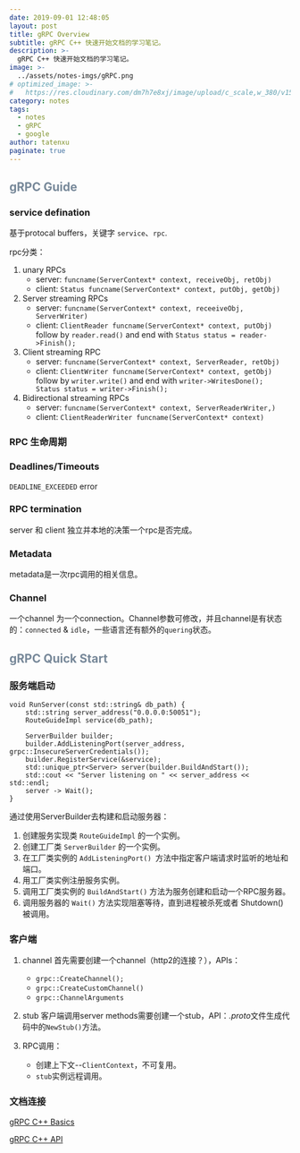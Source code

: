 ```yaml
---
date: 2019-09-01 12:48:05
layout: post
title: gRPC Overview
subtitle: gRPC C++ 快速开始文档的学习笔记。
description: >-
  gRPC C++ 快速开始文档的学习笔记。
image: >-
  ../assets/notes-imgs/gRPC.png
# optimized_image: >-
#   https://res.cloudinary.com/dm7h7e8xj/image/upload/c_scale,w_380/v1559821647/theme6_qeeojf.jpg
category: notes
tags:
  - notes
  - gRPC
  - google
author: tatenxu
paginate: true
---
```


## <font style="color: #778899">  gRPC Guide </font>

### service defination  
基于protocal buffers，关键字	`service`、`rpc`.

rpc分类：

   1. unary RPCs
       - server: `funcname(ServerContext* context, receiveObj, retObj)`
       - client: `Status funcname(ServerContext* context, putObj, getObj)`
   2. Server streaming RPCs
       - server: `funcname(ServerContext* context, receeiveObj, ServerWriter)`
       - client: `ClientReader funcname(ServerContext* context, putObj)` follow by `reader.read()` and end with `Status status = reader->Finish();`
   3. Client streaming RPC
       - server: `funcname(ServerContext* context, ServerReader, retObj)`
       - client: `ClientWriter funcname(ServerContext* context, getObj)` 		follow by `writer.write()` and end with `writer->WritesDone();
		Status status = writer->Finish();`
   4. Bidirectional streaming RPCs
       - server: `funcname(ServerContext* context, ServerReaderWriter,)`
       - client: `ClientReaderWriter funcname(ServerContext* context)`
   
### RPC 生命周期 

### Deadlines/Timeouts  
`DEADLINE_EXCEEDED` error

### RPC termination  
server 和 client 独立并本地的决策一个rpc是否完成。

### Metadata  
metadata是一次rpc调用的相关信息。

### Channel  
一个channel 为一个connection。Channel参数可修改，并且channel是有状态的：`connected` & `idle`，一些语言还有额外的`quering`状态。

## <font style="color: #778899"> gRPC Quick Start  </font>

### 服务端启动  

    void RunServer(const std::string& db_path) {
        std::string server_address("0.0.0.0:50051");
        RouteGuideImpl service(db_path);

        ServerBuilder builder;
        builder.AddListeningPort(server_address, grpc::InsecureServerCredentials());
        builder.RegisterService(&service);
        std::unique_ptr<Server> server(builder.BuildAndStart());
        std::cout << "Server listening on " << server_address << std::endl;
        server -> Wait();
    }


通过使用ServerBuilder去构建和启动服务器：

1. 创建服务实现类 `RouteGuideImpl` 的一个实例。
2. 创建工厂类 `ServerBuilder` 的一个实例。
3. 在工厂类实例的 `AddListeningPort() `方法中指定客户端请求时监听的地址和端口。
4. 用工厂类实例注册服务实例。
5. 调用工厂类实例的 `BuildAndStart()` 方法为服务创建和启动一个RPC服务器。
6. 调用服务器的 `Wait()` 方法实现阻塞等待，直到进程被杀死或者 Shutdown() 被调用。

### 客户端  
1. channel
首先需要创建一个channel（http2的连接？），APIs：
   - `grpc::CreateChannel();`
   - `grpc::CreateCustomChannel()`
   - `grpc::ChannelArguments`

2. stub
客户端调用server methods需要创建一个stub，API：*.proto*文件生成代码中的`NewStub()`方法。

3. RPC调用：
   - 创建上下文--`ClientContext`，不可复用。
   - `stub`实例远程调用。

### 文档连接  
[gRPC C++ Basics](https://grpc.io/docs/tutorials/basic/cpp/)

[gRPC C++ API](https://grpc.github.io/grpc/cpp/index.html)